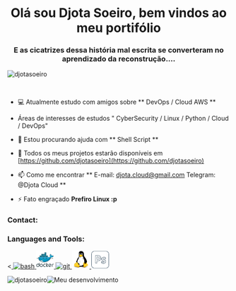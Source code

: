 <h1 align="center">Olá sou Djota Soeiro, bem vindos ao meu portifólio </h1>

<h3 align="center">E as cicatrizes dessa história mal escrita se converteram no aprendizado da reconstrução....</h3>

<p align="left"> <img src="https://komarev.com/ghpvc/?username=djotasoeiro&label=Profile%20views&color=0e75b6&style=flat" alt="djotasoeiro" /> </p>

<p align="left"> <a href="https://twitter.com/" target="blank"><img src="https://img.shields.io/twitter/follow/?logo=twitter&style=for-the-badge" alt="" /></a> </p>


- 💻 Atualmente estudo com amigos sobre ** DevOps / Cloud AWS **

- Áreas de interesses de estudos " CyberSecurity / Linux / Python / Cloud / DevOps"

- 🤝 Estou procurando ajuda com ** Shell Script **

- 👨‍ Todos os meus projetos estarão disponíveis em [https://github.com/djotasoeiro](https://github.com/djotasoeiro)

- 📫 Como me encontrar ** E-mail: djota.cloud@gmail.com Telegram: @Djota Cloud **

- ⚡ Fato engraçado **Prefiro Linux :p**

<h3 align="left">Contact:</h3>

<p align="left">

</p>
<h3 align="left">Languages and Tools:</h3>
<p align="left"> <<a href="https://www.gnu.org/software/bash/" target="_blank"> <img src="https://www.vectorlogo.zone/logos/gnu_bash/gnu_bash-icon.svg" alt="bash" width="40" height="40"/> </a> <a href="https://www.docker.com/" target="_blank"> <img src="https://raw.githubusercontent.com/devicons/devicon/master/icons/docker/docker-original-wordmark.svg" alt="docker" width="40" height="40"/> </a> <a href="https://git-scm.com/" target="_blank"> <img src="https://www.vectorlogo.zone/logos/git-scm/git-scm-icon.svg" alt="git" width="40" height="40"/> </a> <a href="https://www.linux.org/" target="_blank"> <img src="https://raw.githubusercontent.com/devicons/devicon/master/icons/linux/linux-original.svg" alt="linux" width="40" height="40"/> </a> <a href="https://www.photoshop.com/en" target="_blank"> <img src="https://raw.githubusercontent.com/devicons/devicon/master/icons/photoshop/photoshop-line.svg" alt="photoshop" width="40" height="40"/> </a> </p>

<p><img align="left" src="https://github-readme-stats.vercel.app/api/top-langs?username=djotasoeiro&show_icons=true&locale=en&layout=compact" alt="djotasoeiro" /></p>

<img title="Meu desenvolvimento" heigth="320" width="350" src="https://github-readme-stats.vercel.app/api?username=wellington197&show_icons=true&theme=radical"/>